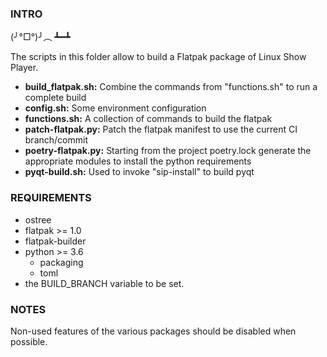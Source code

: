 ### INTRO

(╯°□°)╯︵ ┻━┻

The scripts in this folder allow to build a Flatpak package of Linux Show Player.

 * **build_flatpak.sh:** Combine the commands from "functions.sh" to run a complete build
 * **config.sh:** Some environment configuration
 * **functions.sh:** A collection of commands to build the flatpak
 * **patch-flatpak.py:** Patch the flatpak manifest to use the current CI branch/commit
 * **poetry-flatpak.py:** Starting from the project poetry.lock generate the appropriate modules to install the python requirements
 * **pyqt-build.sh:** Used to invoke "sip-install" to build pyqt

### REQUIREMENTS

 * ostree
 * flatpak >= 1.0
 * flatpak-builder
 * python >= 3.6
   * packaging
   * toml
 * the BUILD_BRANCH variable to be set.

### NOTES

Non-used features of the various packages should be disabled when possible.
